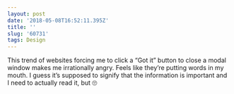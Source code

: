 ```yaml
---
layout: post
date: '2018-05-08T16:52:11.395Z'
title: ''
slug: '60731'
tags: Design
---
```

This trend of websites forcing me to click a “Got it” button to close a modal window makes me irrationally angry. Feels like they’re putting words in my mouth. I guess it’s supposed to signify that the information is important and I need to actually read it, but 🙄
